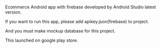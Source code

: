 Ecommerce Android app with firebase developed by Android Studio latest version.

If you want to run this app, please add apikey.json(firebase) to project.

And you must make mockup database for this project.

This launched on google play store.
